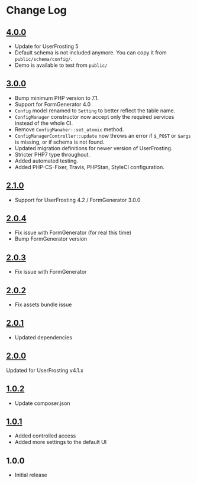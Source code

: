 # Change Log

## [4.0.0](https://github.com/lcharette/UF_ConfigManager/compare/3.0.0...4.0.0)
- Update for UserFrosting 5
- Default schema is not included anymore. You can copy it from `public/schema/config/`. 
- Demo is available to test from `public/`

## [3.0.0]
- Bump minimum PHP version to 7.1.
- Support for FormGenerator 4.0
- `Config` model renamed to `Setting` to better reflect the table name.
- `ConfigManager` constructor now accept only the required services instead of the whole CI.
- Remove `ConfigManaher::set_atomic` method.
- `ConfigManagerController::update` now throws an error if `$_POST` or `$args` is missing, or if schema is not found.
- Updated migration definitions for newer version of UserFrosting.
- Stricter PHP7 type throughout.
- Added automated testing.
- Added PHP-CS-Fixer, Travis, PHPStan, StyleCI configuration.

## [2.1.0]
- Support for UserFrosting 4.2 / FormGenerator 3.0.0

## [2.0.4]
- Fix issue with FormGenerator (for real this time)
- Bump FormGenerator version

## [2.0.3]
- Fix issue with FormGenerator

## [2.0.2]
- Fix assets bundle issue

## [2.0.1]
- Updated dependencies

## [2.0.0]
Updated for UserFrosting v4.1.x

## [1.0.2]
- Update composer.json

## [1.0.1]
- Added controlled access
- Added more settings to the default UI

## 1.0.0
- Initial release

[3.0.0]: https://github.com/lcharette/UF_ConfigManager/compare/2.1.0...3.0.0
[2.1.0]: https://github.com/lcharette/UF_ConfigManager/compare/2.0.4...2.1.0
[2.0.4]: https://github.com/lcharette/UF_ConfigManager/compare/2.0.3...2.0.4
[2.0.3]: https://github.com/lcharette/UF_ConfigManager/compare/2.0.2...2.0.3
[2.0.2]: https://github.com/lcharette/UF_ConfigManager/compare/2.0.1...2.0.2
[2.0.1]: https://github.com/lcharette/UF_ConfigManager/compare/2.0.0...2.0.1
[2.0.0]: https://github.com/lcharette/UF_ConfigManager/compare/1.0.2...2.0.0
[1.0.2]: https://github.com/lcharette/UF_ConfigManager/compare/1.0.1...1.0.2
[1.0.1]: https://github.com/lcharette/UF_ConfigManager/compare/1.0.0...1.0.1
